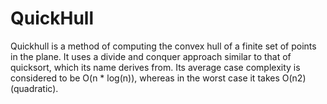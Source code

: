 # QuickHull
Quickhull is a method of computing the convex hull of a finite set of points in the plane. It uses a divide and conquer approach similar to that of quicksort, which its name derives from. Its average case complexity is considered to be O(n * log(n)), whereas in the worst case it takes O(n2) (quadratic).
